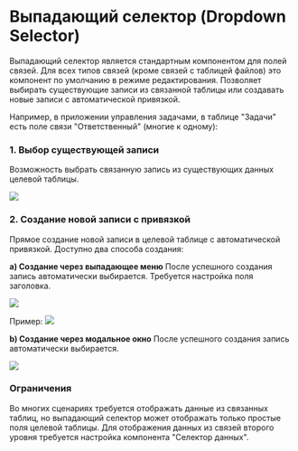 # Выпадающий селектор (Dropdown Selector)

Выпадающий селектор является стандартным компонентом для полей связей. Для всех типов связей (кроме связей с таблицей файлов) это компонент по умолчанию в режиме редактирования. Позволяет выбирать существующие записи из связанной таблицы или создавать новые записи с автоматической привязкой.

Например, в приложении управления задачами, в таблице "Задачи" есть поле связи "Ответственный" (многие к одному):

### 1. Выбор существующей записи
Возможность выбрать связанную запись из существующих данных целевой таблицы.

![](https://static-docs.nocobase.com/3b6cca8f0ffefbae76cab9260e3cf991.png)

### 2. Создание новой записи с привязкой
Прямое создание новой записи в целевой таблице с автоматической привязкой. Доступно два способа создания:

**a) Создание через выпадающее меню**
После успешного создания запись автоматически выбирается. Требуется настройка поля заголовка.

![](https://static-docs.nocobase.com/67de33d271534826d756593d03d30d7b.png)

Пример:
![](https://static-docs.nocobase.com/697202774f114f60888ed56ba97ae04a.gif)

**b) Создание через модальное окно**
После успешного создания запись автоматически выбирается.

![](https://static-docs.nocobase.com/af5c283ae21e794bf310e9851fef6211.gif)

### Ограничения
Во многих сценариях требуется отображать данные из связанных таблиц, но выпадающий селектор может отображать только простые поля целевой таблицы. Для отображения данных из связей второго уровня требуется настройка компонента "Селектор данных".
